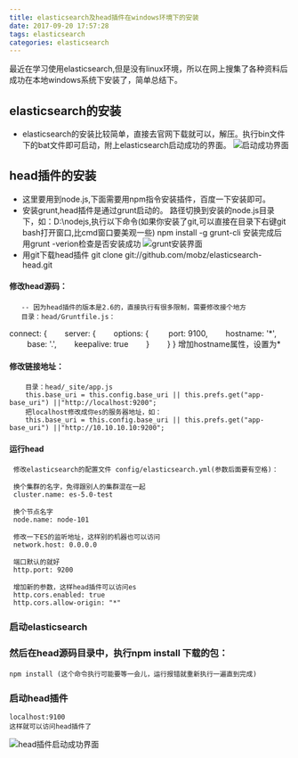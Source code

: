 ```yaml
---
title: elasticsearch及head插件在windows环境下的安装
date: 2017-09-20 17:57:28
tags: elasticsearch
categories: elasticsearch
---
```



最近在学习使用elasticsearch,但是没有linux环境，所以在网上搜集了各种资料后成功在本地windows系统下安装了，简单总结下。

## elasticsearch的安装

  - elasticsearch的安装比较简单，直接去官网下载就可以，解压。执行bin文件下的bat文件即可启动，附上elasticsearch启动成功的界面。
  ![启动成功界面](/images/1.png "elasticsearch成功启动界面")
 
## head插件的安装
<!--more-->
   - 这里要用到node.js,下面需要用npm指令安装插件，百度一下安装即可。
   - 安装grunt,head插件是通过grunt启动的。
   路径切换到安装的node.js目录下，如：D:\nodejs,执行以下命令(如果你安装了git,可以直接在目录下右键git bash打开窗口,比cmd窗口要美观一些)
   npm install -g grunt-cli
   安装完成后用grunt -verion检查是否安装成功
   ![grunt安装界面](/images/2.png "grunt安装界面")
   - 用git下载head插件
   git clone git://github.com/mobz/elasticsearch-head.git
   #### 修改head源码：
       -- 因为head插件的版本是2.6的，直接执行有很多限制，需要修改接个地方
       目录：head/Gruntfile.js：
 connect: {
    &emsp;&emsp;server: {
        &emsp;&emsp;options: {
            &emsp;&emsp; port: 9100,
            &emsp;&emsp;hostname: '*',
           &emsp;&emsp; base: '.',
            &emsp;&emsp;keepalive: true
        &emsp;&emsp;}
    &emsp;&emsp;}
}
增加hostname属性，设置为\*
   #### 修改链接地址：
        目录：head/_site/app.js
        this.base_uri = this.config.base_uri || this.prefs.get("app-base_uri") ||"http://localhost:9200";
        把localhost修改成你es的服务器地址，如：
        this.base_uri = this.config.base_uri || this.prefs.get("app-base_uri") ||"http://10.10.10.10:9200";

#### 运行head
     修改elasticsearch的配置文件 config/elasticsearch.yml(参数后面要有空格)：
     
     换个集群的名字，免得跟别人的集群混在一起
     cluster.name: es-5.0-test

     换个节点名字
     node.name: node-101

     修改一下ES的监听地址，这样别的机器也可以访问
     network.host: 0.0.0.0

     端口默认的就好
     http.port: 9200

     增加新的参数，这样head插件可以访问es
     http.cors.enabled: true
     http.cors.allow-origin: "*"
     
### 启动elasticsearch
### 然后在head源码目录中，执行npm install 下载的包：
    npm install (这个命令执行可能要等一会儿，运行报错就重新执行一遍直到完成)
### 启动head插件
    localhost:9100
    这样就可以访问head插件了
![head插件启动成功界面](/images/3.png  "head插件启动界面")

     
